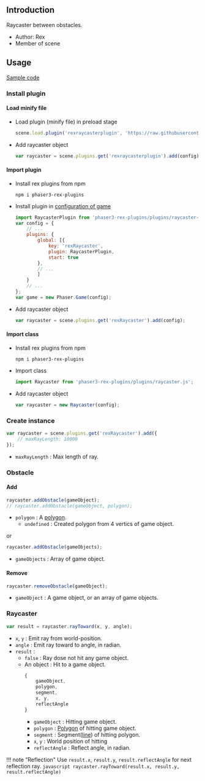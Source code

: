 ## Introduction

Raycaster between obstacles.

- Author: Rex
- Member of scene

## Usage

[Sample code](https://github.com/rexrainbow/phaser3-rex-notes/tree/master/examples/raycaster)

### Install plugin

#### Load minify file

- Load plugin (minify file) in preload stage
    ```javascript
    scene.load.plugin('rexraycasterplugin', 'https://raw.githubusercontent.com/rexrainbow/phaser3-rex-notes/master/dist/rexraycasterplugin.min.js', true);
    ```
- Add raycaster object
    ```javascript
    var raycaster = scene.plugins.get('rexraycasterplugin').add(config);
    ```

#### Import plugin

- Install rex plugins from npm
    ```
    npm i phaser3-rex-plugins
    ```
- Install plugin in [configuration of game](game.md#configuration)
    ```javascript
    import RaycasterPlugin from 'phaser3-rex-plugins/plugins/raycaster-plugin.js';
    var config = {
        // ...
        plugins: {
            global: [{
                key: 'rexRaycaster',
                plugin: RaycasterPlugin,
                start: true
            },
            // ...
            ]
        }
        // ...
    };
    var game = new Phaser.Game(config);
    ```
- Add raycaster object
    ```javascript
    var raycaster = scene.plugins.get('rexRaycaster').add(config);
    ```

#### Import class

- Install rex plugins from npm
    ```
    npm i phaser3-rex-plugins
    ```
- Import class
    ```javascript
    import Raycaster from 'phaser3-rex-plugins/plugins/raycaster.js';
    ```
- Add raycaster object
    ```javascript
    var raycaster = new Raycaster(config);
    ```

### Create instance

```javascript
var raycaster = scene.plugins.get('rexRaycaster').add({
    // maxRayLength: 10000
});
```

- `maxRayLength` : Max length of ray.

### Obstacle

#### Add

```javascript
raycaster.addObstacle(gameObject);
// raycaster.addObstacle(gameObject, polygon);
```

- `polygon` : A [polygon](geom-polygon.md). 
    - `undefined` : Created polygon from 4 vertics of game object.

or

```javascript
raycaster.addObstacle(gameObjects);
```

- `gameObjects` : Array of game object.

#### Remove

```javascript
raycaster.removeObstacle(gameObject);
```

- `gameObject` : A game object, or an array of game objects.

### Raycaster

```javascript
var result = raycaster.rayToward(x, y, angle);
```

- `x`, `y` : Emit ray from world-position.
- `angle` : Emit ray toward to angle, in radian.
- `result` :
    - `false` : Ray dose not hit any game object.
    - An object : Hit to a game object.
        ```javascript
        {
            gameObject,
            polygon,
            segment,
            x, y,
            reflectAngle
        }
        ```
        - `gameObject` : Hitting game object.
        - `polygon` : [Polygon](geom-polygon.md) of hitting game object.
        - `segment` : Segment([line](geom-line.md)) of hitting polygon.
        - `x`, `y` : World position of hitting
        - `reflectAngle` : Reflect angle, in radian.

!!! note "Reflection"
    Use `result.x`, `result.y`, `result.reflectAngle` for next reflection ray.
    ```javascript
    raycaster.rayToward(result.x, result.y, result.reflectAngle)
    ```
